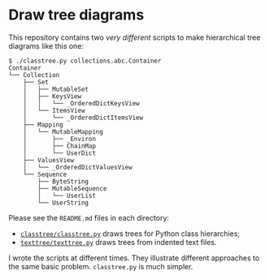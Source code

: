 # Draw tree diagrams

This repository contains two *very different* scripts
to make hierarchical tree diagrams like this one:

```
$ ./classtree.py collections.abc.Container
Container
└── Collection
    ├── Set
    │   ├── MutableSet
    │   ├── KeysView
    │   │   └── _OrderedDictKeysView
    │   └── ItemsView
    │       └── _OrderedDictItemsView
    ├── Mapping
    │   └── MutableMapping
    │       ├── _Environ
    │       ├── ChainMap
    │       └── UserDict
    ├── ValuesView
    │   └── _OrderedDictValuesView
    └── Sequence
        ├── ByteString
        ├── MutableSequence
        │   └── UserList
        └── UserString
```

Please see the `README.md` files in each directory:

- [`classtree/classtree.py`](classtree/) draws trees for Python class hierarchies;
- [`texttree/texttree.py`](texttree/) draws trees from indented text files.

I wrote the scripts at different times.
They illustrate different approaches to the same basic problem.
`classtree.py` is much simpler.
